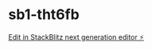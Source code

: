 # sb1-tht6fb

[Edit in StackBlitz next generation editor ⚡️](https://stackblitz.com/~/github.com/yhubham/sb1-tht6fb)